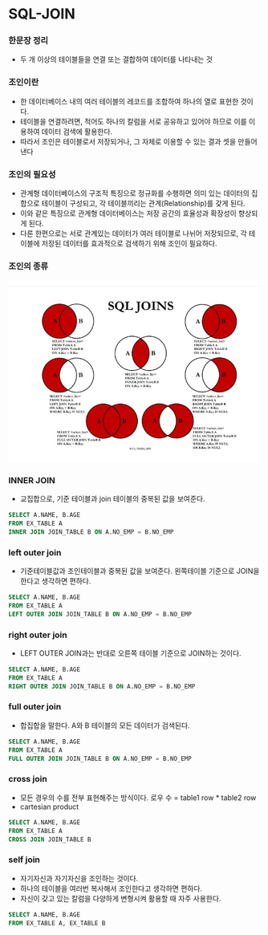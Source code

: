 # SQL-JOIN

### 한문장 정리

- 두 개 이상의 테이블들을 연결 또는 결합하여 데이터를 나타내는 것

### 조인이란

- 한 데이터베이스 내의 여러 테이블의 레코드를 조합하여 하나의 열로 표현한 것이다.
- 테이블을 연결하려면, 적어도 하나의 칼럼을 서로 공유하고 있어야 하므로 이를 이용하여 데이터 검색에 활용한다.
- 따라서 조인은 테이블로서 저장되거나, 그 자체로 이용할 수 있는 결과 셋을 만들어 낸다

### 조인의 필요성

- 관계형 데이터베이스의 구조적 특징으로 정규화를 수행하면 의미 있는 데이터의 집합으로 테이블이 구성되고, 각 테이블끼리는 관계(Relationship)를 갖게 된다.
- 이와 같은 특징으로 관계형 데이터베이스는 저장 공간의 효율성과 확장성이 향상되게 된다.
- 다른 한편으로는 서로 관계있는 데이터가 여러 테이블로 나뉘어 저장되므로, 각 테이블에 저장된 데이터를 효과적으로 검색하기 위해 조인이 필요하다.

### 조인의 종류

![sql_join_01](./juoh/image/sql_join_01.jpg)

### INNER JOIN

- 교집합으로, 기준 테이블과 join 테이블의 중복된 값을 보여준다.

```sql
SELECT A.NAME, B.AGE
FROM EX_TABLE A
INNER JOIN JOIN_TABLE B ON A.NO_EMP = B.NO_EMP
```

### left outer join

- 기준테이블값과 조인테이블과 중복된 값을 보여준다. 왼쪽테이블 기준으로 JOIN을 한다고 생각하면 편하다.

```sql
SELECT A.NAME, B.AGE
FROM EX_TABLE A
LEFT OUTER JOIN JOIN_TABLE B ON A.NO_EMP = B.NO_EMP
```

### right outer join

- LEFT OUTER JOIN과는 반대로 오른쪽 테이블 기준으로 JOIN하는 것이다.

```sql
SELECT A.NAME, B.AGE
FROM EX_TABLE A
RIGHT OUTER JOIN JOIN_TABLE B ON A.NO_EMP = B.NO_EMP
```

### full outer join

- 합집합을 말한다. A와 B 테이블의 모든 데이터가 검색된다.

```sql
SELECT A.NAME, B.AGE
FROM EX_TABLE A
FULL OUTER JOIN JOIN_TABLE B ON A.NO_EMP = B.NO_EMP
```

### cross join

- 모든 경우의 수를 전부 표현해주는 방식이다. 로우 수 = table1 row * table2 row
- cartesian product

```sql
SELECT A.NAME, B.AGE
FROM EX_TABLE A
CROSS JOIN JOIN_TABLE B
```

### self join

- 자기자신과 자기자신을 조인하는 것이다.
- 하나의 테이블을 여러번 복사해서 조인한다고 생각하면 편하다.
- 자신이 갖고 있는 칼럼을 다양하게 변형시켜 활용할 때 자주 사용한다.

```sql
SELECT A.NAME, B.AGE
FROM EX_TABLE A, EX_TABLE B
```